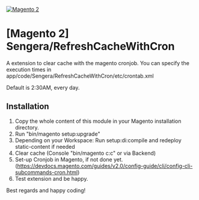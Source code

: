 [![Magento 2](https://img.shields.io/badge/Magento2-yes-green.svg)](https://github.com/mSengera/Magento-2-Clear-Cache-with-Cronjob)

# [Magento 2] Sengera/RefreshCacheWithCron
A extension to clear cache with the magento cronjob.
You can specify the execution times in app/code/Sengera/RefreshCacheWithCron/etc/crontab.xml

Default is 2:30AM, every day.

Installation
------------

1. Copy the whole content of this module in your Magento installation directory.
2. Run "bin/magento setup:upgrade"
3. Depending on your Workspace: Run setup:di:compile and redeploy static-content if needed
4. Clear cache (Console "bin/magento c:c" or via Backend)
5. Set-up Cronjob in Magento, if not done yet. (https://devdocs.magento.com/guides/v2.0/config-guide/cli/config-cli-subcommands-cron.html)
6. Test extension and be happy.

Best regards and happy coding!
